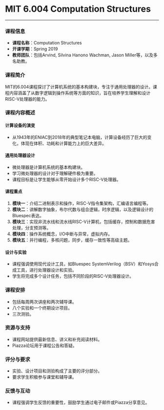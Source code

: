 # MIT 6.004 Computation Structures

---

### 课程信息

- **课程名称**：Computation Structures
- **开课学期**：Spring 2019
- **教师团队**：包括Arvind, Silvina Hanono Wachman, Jason Miller等，以及多名助教。

### 课程简介

MIT的6.004课程探讨了计算机系统的基本构建块，专注于通用处理器的设计。课程内容涵盖了从数字逻辑到操作系统等方面的知识，旨在培养学生理解和设计RISC-V处理器的能力。

### 课程内容概述

#### 计算设备的演变

- 从1943年的ENIAC到2018年的典型笔记本电脑，计算设备经历了巨大的变化，体现在体积、功耗和计算能力上的巨大差异。

#### 通用处理器设计

- 微处理器是计算机系统的基本构建块。
- 学习微处理器的设计对于理解硬件极为重要。
- 课程目标是让学生能够从零开始设计多个RISC-V处理器。

#### 课程重点

1. **模块一**：介绍二进制表示和操作，RISC-V指令集架构，汇编语言编程等。
2. **模块二**：讲解数字抽象，布尔代数与组合逻辑，时序逻辑，以及逻辑设计的Bluespec表达。
3. **模块三**：实现非流水线和流水线RISC-V计算机，包括缓存，控制和数据危害处理，分支预测等。
4. **模块四**：操作系统概念，I/O中断与异常，虚拟内存。
5. **模块五**：并行编程，多核问题，同步，缓存一致性等高级主题。

#### 设计与实验

- 课程强调使用现代设计工具，如Bluespec SystemVerilog（BSV）和Yosys合成工具，进行处理器设计和实验。
- 学生将完成多个设计任务，包括不同阶段的RISC-V处理器设计。

### 课程安排

- 包括每周两次讲座和两次辅导课。
- 八个实验和一个终期设计项目。
- 三次测验。

### 资源与支持

- 课程网站提供最新信息、讲义和补充阅读材料。
- Piazza论坛用于课程公告和答疑。

### 评分与要求

- 实验、设计项目和测验构成了主要的评分部分。
- 要求学生积极参与课堂和辅导课。

### 反馈与互动

- 课程强调学生反馈的重要性，鼓励学生通过电子邮件或Piazza分享意见。
